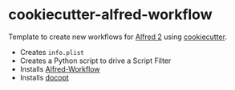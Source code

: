 # cookiecutter-alfred-workflow #

Template to create new workflows for [Alfred 2][alfred] using [cookiecutter][cc].

- Creates `info.plist`
- Creates a Python script to drive a Script Filter
- Installs [Alfred-Workflow][aw]
- Installs [docopt][docopt]


[cc]: https://github.com/audreyr/cookiecutter
[alfred]: https://www.alfredapp.com/
[aw]: http://www.deanishe.net/alfred-workflow/
[docopt]: http://www.docopt.org/
